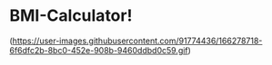 # BMI-Calculator!
(https://user-images.githubusercontent.com/91774436/166278718-6f6dfc2b-8bc0-452e-908b-9460ddbd0c59.gif)
